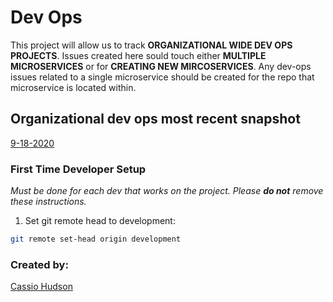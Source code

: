 # Dev Ops

This project will allow us to track **ORGANIZATIONAL WIDE DEV OPS PROJECTS**. Issues created here sould touch either **MULTIPLE MICROSERVICES** or for **CREATING NEW MIRCOSERVICES**. Any dev-ops issues related to a single microservice should be created for the repo that microservice is located within.

## Organizational dev ops most recent snapshot
[9-18-2020](https://s3.us-east-2.amazonaws.com/images.good-egg-reports.com/public/dev-ops/cloud+infrastructure/9-18-2020+38M-H+AWS.pdf)


### First Time Developer Setup
_Must be done for each dev that works on the project. Please **do not** remove these instructions._

1. Set git remote head to development: 
```bash
git remote set-head origin development
```

### Created by:
[Cassio Hudson](https://github.com/Cassioblu55)
